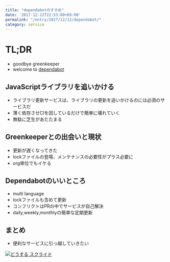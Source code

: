 ```yaml
---
title: "dependabotのすすめ"
date: '2017-12-12T22:53:00+09:00'
permalink: "/entry/2017/12/12/dependabot/"
category: service
---
```

# TL;DR

- goodbye greenkeeper
- welcome to [dependabot](https://github.com/marketplace/dependabot)

## JavaScriptライブラリを追いかける

- ライブラリ更新サービスは、ライブラリの更新を追いかけるのには必須のサービスだ
- 薄く依存させCIを回しているだけで簡単に壊れていく
- 無駄に芝生があたたまる

## Greenkeeperとの出会いと現状

- 更新が遅くなってきた
- lockファイルの登場、メンテナンスの必要性がプラス必要に
- org単位でもイケる

## Dependabotのいいところ

- multi language
- lockファイルも含めて更新
- コンフリクトはPRの中でサービスが自己解決
- daily,weekly,monthlyの簡単な定期更新

## まとめ

- 便利なサービスに引っ越していきたい

[![どうする スクライド](http://tiqav.com/3x6.th.jpg)](http://tiqav.com/3x6)
